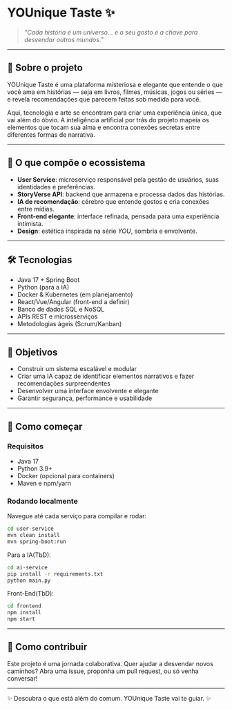 # YOUnique Taste ✨

> *"Cada história é um universo... e o seu gosto é a chave para desvendar outros mundos."*

---

## 🔮 Sobre o projeto

YOUnique Taste é uma plataforma misteriosa e elegante que entende o que você ama em histórias — seja em livros, filmes, músicas, jogos ou séries — e revela recomendações que parecem feitas sob medida para você.

Aqui, tecnologia e arte se encontram para criar uma experiência única, que vai além do óbvio. A inteligência artificial por trás do projeto mapeia os elementos que tocam sua alma e encontra conexões secretas entre diferentes formas de narrativa.

---

## 🚀 O que compõe o ecossistema

- **User Service**: microserviço responsável pela gestão de usuários, suas identidades e preferências.  
- **StoryVerse API**: backend que armazena e processa dados das histórias.  
- **IA de recomendação**: cérebro que entende gostos e cria conexões entre mídias.  
- **Front-end elegante**: interface refinada, pensada para uma experiência intimista.  
- **Design**: estética inspirada na série *YOU*, sombria e envolvente.  

---

## 🛠 Tecnologias

- Java 17 + Spring Boot  
- Python (para a IA)  
- Docker & Kubernetes (em planejamento)  
- React/Vue/Angular (front-end a definir)  
- Banco de dados SQL e NoSQL  
- APIs REST e microsserviços  
- Metodologias ágeis (Scrum/Kanban)  

---

## 🎯 Objetivos

- Construir um sistema escalável e modular  
- Criar uma IA capaz de identificar elementos narrativos e fazer recomendações surpreendentes  
- Desenvolver uma interface envolvente e elegante  
- Garantir segurança, performance e usabilidade  

---

## 🔑 Como começar

### Requisitos

- Java 17  
- Python 3.9+  
- Docker (opcional para containers)  
- Maven e npm/yarn  

### Rodando localmente

Navegue até cada serviço para compilar e rodar:

```bash
cd user-service
mvn clean install
mvn spring-boot:run
```

Para a IA(TbD):
```bash
cd ai-service
pip install -r requirements.txt
python main.py
```

Front-End(TbD):
```bash
cd frontend
npm install
npm start
```

---

## 🤝 Como contribuir

Este projeto é uma jornada colaborativa. Quer ajudar a desvendar novos caminhos? Abra uma issue, proponha um pull request, ou só venha conversar!

---

✨ Descubra o que está além do comum. YOUnique Taste vai te guiar. ✨